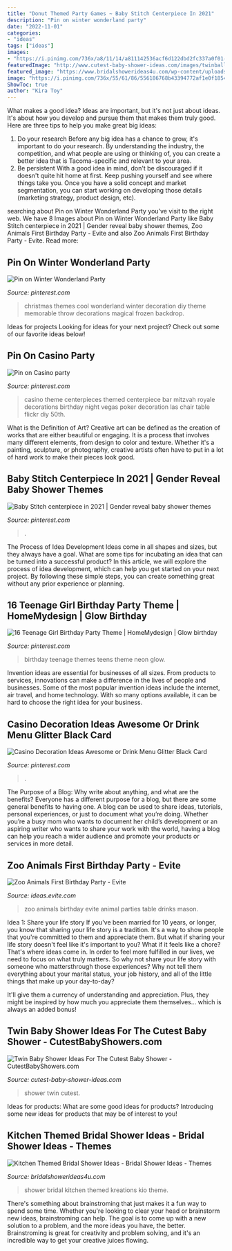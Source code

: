 ```yaml
---
title: "Donut Themed Party Games ~ Baby Stitch Centerpiece In 2021"
description: "Pin on winter wonderland party"
date: "2022-11-01"
categories:
- "ideas"
tags: ["ideas"]
images:
- "https://i.pinimg.com/736x/a8/11/14/a811142536acf6d122dbd2fc337a0f01--teenage-girl-birthday-girls-birthday-party-themes.jpg"
featuredImage: "http://www.cutest-baby-shower-ideas.com/images/twinballoons.jpg"
featured_image: "https://www.bridalshowerideas4u.com/wp-content/uploads/2015/04/stock-the-kitchen-bridal-shower-theme.jpg"
image: "https://i.pinimg.com/736x/55/61/86/556186768b43394772af1e0f1854b264--casino-theme-casino-party.jpg"
ShowToc: true
author: "Kira Toy"
---
```



What makes a good idea?
Ideas are important, but it's not just about ideas. It's about how you develop and pursue them that makes them truly good. Here are three tips to help you make great big ideas:
1. Do your research 
Before any big idea has a chance to grow, it's important to do your research. By understanding the industry, the competition, and what people are using or thinking of, you can create a better idea that is Tacoma-specific and relevant to your area. 
2. Be persistent 
With a good idea in mind, don't be discouraged if it doesn't quite hit home at first. Keep pushing yourself and see where things take you. Once you have a solid concept and market segmentation, you can start working on developing those details (marketing strategy, product design, etc). 

	

		
searching about Pin on Winter Wonderland Party you've visit to the right web. We have 8 Images about Pin on Winter Wonderland Party like Baby Stitch centerpiece in 2021 | Gender reveal baby shower themes, Zoo Animals First Birthday Party - Evite and also Zoo Animals First Birthday Party - Evite. Read more:
		
    
## Pin On Winter Wonderland Party

<img loading=lazy src="https://i.pinimg.com/736x/a5/25/4c/a5254c542b91de35e85487e2c6863f8c--frozen-theme-frozen-party.jpg" onerror="this.onerror=null;this.src='https://tse4.mm.bing.net/th?id=OIP.vvNTWS-GESyTUb_iwwtCfwHaKR&amp;pid=15.1';" alt="Pin on Winter Wonderland Party">

_Source: pinterest.com_

>christmas themes cool wonderland winter decoration diy theme memorable throw decorations magical frozen backdrop. 

	

Ideas for projects
Looking for ideas for your next project? Check out some of our favorite ideas below!

    
## Pin On Casino Party

<img loading=lazy src="https://i.pinimg.com/736x/55/61/86/556186768b43394772af1e0f1854b264--casino-theme-casino-party.jpg" onerror="this.onerror=null;this.src='https://tse4.mm.bing.net/th?id=OIP.082QEoHWT9mnqF67s1jdcwHaJ3&amp;pid=15.1';" alt="Pin on Casino party">

_Source: pinterest.com_

>casino theme centerpieces themed centerpiece bar mitzvah royale decorations birthday night vegas poker decoration las chair table flickr diy 50th. 

	

What is the Definition of Art?
Creative art can be defined as the creation of works that are either beautiful or engaging. It is a process that involves many different elements, from design to color and texture. Whether it's a painting, sculpture, or photography, creative artists often have to put in a lot of hard work to make their pieces look good.

    
## Baby Stitch Centerpiece In 2021 | Gender Reveal Baby Shower Themes

<img loading=lazy src="https://i.pinimg.com/736x/f1/0f/1a/f10f1a78dcc1e838ea1976d10a10cc70.jpg" onerror="this.onerror=null;this.src='https://tse2.mm.bing.net/th?id=OIP.w95uoHh6C0mugE3aS1oZ2AHaJ4&amp;pid=15.1';" alt="Baby Stitch centerpiece in 2021 | Gender reveal baby shower themes">

_Source: pinterest.com_

>. 

	

The Process of Idea Development
Ideas come in all shapes and sizes, but they always have a goal. What are some tips for incubating an idea that can be turned into a successful product? 
In this article, we will explore the process of idea development, which can help you get started on your next project. By following these simple steps, you can create something great without any prior experience or planning.

    
## 16 Teenage Girl Birthday Party Theme | HomeMydesign | Glow Birthday

<img loading=lazy src="https://i.pinimg.com/736x/a8/11/14/a811142536acf6d122dbd2fc337a0f01--teenage-girl-birthday-girls-birthday-party-themes.jpg" onerror="this.onerror=null;this.src='https://tse2.mm.bing.net/th?id=OIP.OBbnGJUTQNondWn0YsfUxgHaMa&amp;pid=15.1';" alt="16 Teenage Girl Birthday Party Theme | HomeMydesign | Glow birthday">

_Source: pinterest.com_

>birthday teenage themes teens theme neon glow. 

	

Invention ideas are essential for businesses of all sizes. From products to services, innovations can make a difference in the lives of people and businesses. Some of the most popular invention ideas include the internet, air travel, and home technology. With so many options available, it can be hard to choose the right idea for your business.

    
## Casino Decoration Ideas Awesome Or Drink Menu Glitter Black Card

<img loading=lazy src="https://i.pinimg.com/736x/54/a4/cf/54a4cfd54745da924102558f3e00173d.jpg" onerror="this.onerror=null;this.src='https://tse4.mm.bing.net/th?id=OIP.IKGyeW907WDhSMEUKv7okgHaNH&amp;pid=15.1';" alt="Casino Decoration Ideas Awesome or Drink Menu Glitter Black Card">

_Source: pinterest.com_

>. 

	

The Purpose of a Blog: Why write about anything, and what are the benefits?
Everyone has a different purpose for a blog, but there are some general benefits to having one. A blog can be used to share ideas, tutorials, personal experiences, or just to document what you’re doing. Whether you’re a busy mom who wants to document her child’s development or an aspiring writer who wants to share your work with the world, having a blog can help you reach a wider audience and promote your products or services in more detail.

    
## Zoo Animals First Birthday Party - Evite

<img loading=lazy src="http://ideas.evite.com/media/zoo-animals-birthday_warren_drinks-table_es_595.jpg" onerror="this.onerror=null;this.src='https://tse3.mm.bing.net/th?id=OIP.mejNDRwrD761uqvM3QcfHgHaLM&amp;pid=15.1';" alt="Zoo Animals First Birthday Party - Evite">

_Source: ideas.evite.com_

>zoo animals birthday evite animal parties table drinks mason. 

	

Idea 1: Share your life story
If you've been married for 10 years, or longer, you know that sharing your life story is a tradition. It's a way to show people that you're committed to them and appreciate them. But what if sharing your life story doesn't feel like it's important to you? What if it feels like a chore?
That's where ideas come in. In order to feel more fulfilled in our lives, we need to focus on what truly matters. So why not share your life story with someone who mattersthrough those experiences? Why not tell them everything about your marital status, your job history, and all of the little things that make up your day-to-day?

It'll give them a currency of understanding and appreciation. Plus, they might be inspired by how much you appreciate them themselves... which is always an added bonus!

    
## Twin Baby Shower Ideas For The Cutest Baby Shower - CutestBabyShowers.com

<img loading=lazy src="http://www.cutest-baby-shower-ideas.com/images/twinballoons.jpg" onerror="this.onerror=null;this.src='https://tse2.mm.bing.net/th?id=OIP.V2K2CiONR4uMhyGHaynYRgHaLH&amp;pid=15.1';" alt="Twin Baby Shower Ideas For The Cutest Baby Shower - CutestBabyShowers.com">

_Source: cutest-baby-shower-ideas.com_

>shower twin cutest. 

	

Ideas for products: What are some good ideas for products?
Introducing some new ideas for products that may be of interest to you!

    
## Kitchen Themed Bridal Shower Ideas - Bridal Shower Ideas - Themes

<img loading=lazy src="https://www.bridalshowerideas4u.com/wp-content/uploads/2015/04/stock-the-kitchen-bridal-shower-theme.jpg" onerror="this.onerror=null;this.src='https://tse1.mm.bing.net/th?id=OIP.kwIkEB-YtwCjXpjen-6tOwHaIP&amp;pid=15.1';" alt="Kitchen Themed Bridal Shower Ideas - Bridal Shower Ideas - Themes">

_Source: bridalshowerideas4u.com_

>shower bridal kitchen themed kreations kio theme. 

	

There's something about brainstroming that just makes it a fun way to spend some time. Whether you're looking to clear your head or brainstorm new ideas, brainstroming can help. The goal is to come up with a new solution to a problem, and the more ideas you have, the better. Brainstroming is great for creativity and problem solving, and it's an incredible way to get your creative juices flowing.

